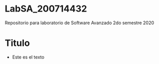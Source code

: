 # LabSA_200714432
Repositorio para laboratorio de Software Avanzado 2do semestre 2020

Titulo
=========================
* Este es el texto
